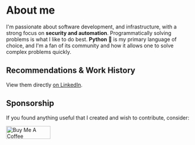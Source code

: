 # About me
I'm passionate about software development, and infrastructure, with a strong focus on **security and automation**. Programmatically solving problems is what I like to do best. **Python** 🐍 is my primary language of choice, and I'm a fan of its community and how it allows one to solve complex problems quickly.

## Recommendations & Work History
View them directly [on LinkedIn](https://www.linkedin.com/in/agu3rra).

## Sponsorship
If you found anything useful that I created and wish to contribute, consider:

<a href="https://www.buymeacoffee.com/agu3rra" target="_blank"><img src="https://cdn.buymeacoffee.com/buttons/v2/default-yellow.png" alt="Buy Me A Coffee" style="height: 35px !important;width: 120px !important;" ></a>
